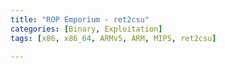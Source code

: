 ```yaml
---
title: "ROP Emporium - ret2csu"
categories: [Binary, Exploitation]
tags: [x86, x86_64, ARMv5, ARM, MIPS, ret2csu]

---
```


